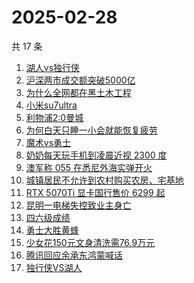 # 2025-02-28

共 17 条

<!-- BEGIN -->
<!-- 最后更新时间 Fri Feb 28 2025 19:12:09 GMT+0800 (China Standard Time) -->

1. [湖人vs独行侠](https://www.zhihu.com/search?q=%E6%B9%96%E4%BA%BAvs%E7%8B%AC%E8%A1%8C%E4%BE%A0)
1. [沪深两市成交额突破5000亿](https://www.zhihu.com/search?q=%E6%B2%AA%E6%B7%B1%E4%B8%A4%E5%B8%82%E6%88%90%E4%BA%A4%E9%A2%9D%E7%AA%81%E7%A0%B45000%E4%BA%BF)
1. [为什么全网都在黑土木工程](https://www.zhihu.com/search?q=%E4%B8%BA%E4%BB%80%E4%B9%88%E5%85%A8%E7%BD%91%E9%83%BD%E5%9C%A8%E9%BB%91%E5%9C%9F%E6%9C%A8%E5%B7%A5%E7%A8%8B)
1. [小米su7ultra](https://www.zhihu.com/search?q=%E5%B0%8F%E7%B1%B3su7ultra)
1. [利物浦2:0曼城](https://www.zhihu.com/search?q=%E5%88%A9%E7%89%A9%E6%B5%A62%3A0%E6%9B%BC%E5%9F%8E)
1. [为何白天只睡一小会就能恢复疲劳](https://www.zhihu.com/search?q=%E4%B8%BA%E4%BD%95%E7%99%BD%E5%A4%A9%E5%8F%AA%E7%9D%A1%E4%B8%80%E5%B0%8F%E4%BC%9A%E5%B0%B1%E8%83%BD%E6%81%A2%E5%A4%8D%E7%96%B2%E5%8A%B3)
1. [魔术vs勇士](https://www.zhihu.com/search?q=%E9%AD%94%E6%9C%AFvs%E5%8B%87%E5%A3%AB)
1. [奶奶每天玩手机到凌晨近视 2300 度](https://www.zhihu.com/search?q=%E5%A5%B6%E5%A5%B6%E6%AF%8F%E5%A4%A9%E7%8E%A9%E6%89%8B%E6%9C%BA%E5%88%B0%E5%87%8C%E6%99%A8%E8%BF%91%E8%A7%86%202300%20%E5%BA%A6)
1. [澳军称 055 在悉尼外海实弹开火](https://www.zhihu.com/search?q=%E6%BE%B3%E5%86%9B%E7%A7%B0%20055%20%E5%9C%A8%E6%82%89%E5%B0%BC%E5%A4%96%E6%B5%B7%E5%AE%9E%E5%BC%B9%E5%BC%80%E7%81%AB)
1. [城镇居民不允许到农村购买农房、宅基地](https://www.zhihu.com/search?q=%E5%9F%8E%E9%95%87%E5%B1%85%E6%B0%91%E4%B8%8D%E5%85%81%E8%AE%B8%E5%88%B0%E5%86%9C%E6%9D%91%E8%B4%AD%E4%B9%B0%E5%86%9C%E6%88%BF%E3%80%81%E5%AE%85%E5%9F%BA%E5%9C%B0)
1. [RTX 5070Ti 显卡国行售价 6299 起](https://www.zhihu.com/search?q=RTX%205070Ti%20%E6%98%BE%E5%8D%A1%E5%9B%BD%E8%A1%8C%E5%94%AE%E4%BB%B7%206299%20%E8%B5%B7)
1. [昆明一电梯失控致业主身亡](https://www.zhihu.com/search?q=%E6%98%86%E6%98%8E%E4%B8%80%E7%94%B5%E6%A2%AF%E5%A4%B1%E6%8E%A7%E8%87%B4%E4%B8%9A%E4%B8%BB%E8%BA%AB%E4%BA%A1)
1. [四六级成绩](https://www.zhihu.com/search?q=%E5%9B%9B%E5%85%AD%E7%BA%A7%E6%88%90%E7%BB%A9)
1. [勇士大胜黄蜂](https://www.zhihu.com/search?q=%E5%8B%87%E5%A3%AB%E5%A4%A7%E8%83%9C%E9%BB%84%E8%9C%82)
1. [少女花150元文身清洗需76.9万元](https://www.zhihu.com/search?q=%E5%B0%91%E5%A5%B3%E8%8A%B1150%E5%85%83%E6%96%87%E8%BA%AB%E6%B8%85%E6%B4%97%E9%9C%8076.9%E4%B8%87%E5%85%83)
1. [腾讯回应余承东鸿蒙喊话](https://www.zhihu.com/search?q=%E8%85%BE%E8%AE%AF%E5%9B%9E%E5%BA%94%E4%BD%99%E6%89%BF%E4%B8%9C%E9%B8%BF%E8%92%99%E5%96%8A%E8%AF%9D)
1. [独行侠VS湖人](https://www.zhihu.com/search?q=%E7%8B%AC%E8%A1%8C%E4%BE%A0VS%E6%B9%96%E4%BA%BA)

<!-- END -->
